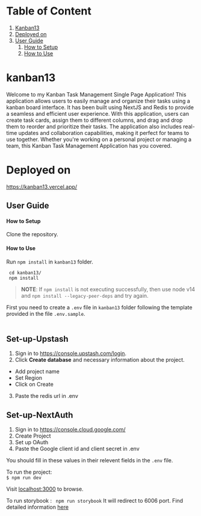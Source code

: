 
# Table of Content
1. [Kanban13](#kanban13)
2. [Deployed on](#deployed-on)
4. [User Guide](#user-guide)
    1. [How to Setup](#how-to-setup)
    2. [How to Use](#how-to-use)

# kanban13

Welcome to my Kanban Task Management Single Page Application! This application allows users to easily manage and organize their tasks using a kanban board interface. It has been built using NextJS and Redis to provide a seamless and efficient user experience. With this application, users can create task cards, assign them to different columns, and drag and drop them to reorder and prioritize their tasks. The application also includes real-time updates and collaboration capabilities, making it perfect for teams to use together. Whether you're working on a personal project or managing a team, this Kanban Task Management Application has you covered.

# Deployed on

https://kanban13.vercel.app/

## User Guide

#### How to Setup

Clone the repository.

#### How to Use

Run `npm install` in `kanban13` folder.

```
 cd kanban13/
 npm install
```
> **NOTE**: If `npm install` is not executing successfully, then use node v14 and `npm install --legacy-peer-deps` and try again.

First you need to create a `.env` file in `kanban13` folder following the template provided in the file `.env.sample`.<br/> <br/>

## Set-up-Upstash
1. Sign in to https://console.upstash.com/login.
2. Click **Create database** and necessary information about the project.
  - Add project name
  - Set Region
  - Click on Create
3. Paste the redis url in .env

## Set-up-NextAuth
1. Sign in to https://console.cloud.google.com/
2. Create Project 
3. Set up OAuth
4. Paste the Google client id and client secret in .env


You should fill in these values in their relevent fields in the `.env` file.

To run the project:  
 `$ npm run dev`

Visit [localhost:3000](http://localhost:3000) to browse.



To run storybook :
` npm run storybook`
It will redirect to 6006 port. Find detailed information [here](https://storybook.js.org/docs/react/get-started/introduction)




